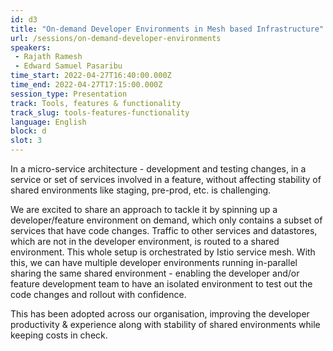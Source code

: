 ```yaml
---
id: d3
title: "On-demand Developer Environments in Mesh based Infrastructure"
url: /sessions/on-demand-developer-environments
speakers:
 - Rajath Ramesh
 - Edward Samuel Pasaribu
time_start: 2022-04-27T16:40:00.000Z
time_end: 2022-04-27T17:15:00.000Z
session_type: Presentation
track: Tools, features & functionality
track_slug: tools-features-functionality
language: English
block: d
slot: 3
---
```


In a micro-service architecture - development and testing changes, in a service or set of services involved in a feature, without affecting stability of shared environments like staging, pre-prod, etc. is challenging. 
 
We are excited to share an approach to tackle it by spinning up a developer/feature environment on demand, which only contains a subset of services that have code changes. Traffic to other services and datastores, which are not in the developer environment, is routed to a shared environment. This whole setup is orchestrated by Istio service mesh. With this, we can have multiple developer environments running in-parallel sharing the same shared environment - enabling the developer and/or feature development team to have an isolated environment to test out the code changes and rollout with confidence.  
 
This has been adopted across our organisation, improving the developer productivity & experience along with stability of shared environments while keeping costs in check.